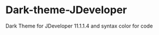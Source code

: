 Dark-theme-JDeveloper
=====================

Dark Theme for JDeveloper 11.1.1.4 and syntax color for code